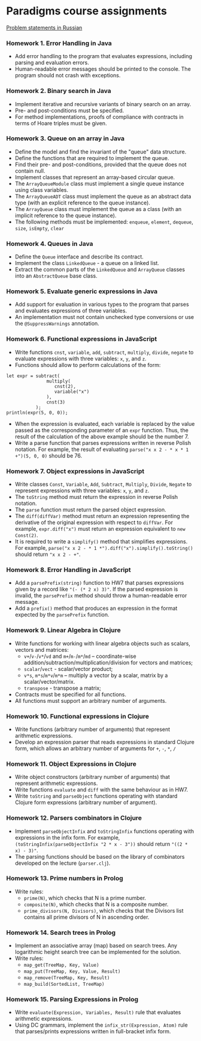 # Paradigms course assignments

[Problem statements in Russian](https://www.kgeorgiy.info/courses/paradigms/homeworks.html)

### Homework 1. Error Handling in Java

* Add error handling to the program that evaluates expressions,
including parsing and evaluation errors.
* Human-readable error messages should be printed to the console.
  The program should not crash with exceptions.

### Homework 2. Binary search in Java

* Implement iterative and recursive variants of
binary search on an array.
* Pre- and post-conditions must be specified.
* For method implementations, proofs of compliance
with contracts in terms of Hoare triples must be given.

### Homework 3. Queue on an array in Java

* Define the model and find the invariant of the "queue" data structure.
* Define the functions that are required to implement the queue.
* Find their pre- and post-conditions, provided that the queue does not contain null.
* Implement classes that represent an array-based circular queue.
* The `ArrayQueueModule` class must implement a single queue instance using class variables.
* The `ArrayQueueADT` class must implement the queue as an abstract data type (with an explicit reference to the queue instance).
* The `ArrayQueue` class must implement the queue as a class (with an implicit reference to the queue instance).
* The following methods must be implemented: `enqueue`, `element`, `dequeue`, `size`, `isEmpty`, `clear`

### Homework 4. Queues in Java
* Define the `Queue` interface and describe its contract.
* Implement the class `LinkedQueue` - a queue on a linked list.
* Extract the common parts of the `LinkedQueue` and `ArrayQueue` classes into an `AbstractQueue` base class.

### Homework 5. Evaluate generic expressions in Java
* Add support for evaluation in various types to the program that parses and evaluates expressions of three variables.
* An implementation must not contain unchecked type conversions or use the `@SuppressWarnings` annotation.

### Homework 6. Functional expressions in JavaScript
* Write functions `cnst`, `variable`, `add`, `subtract`, `multiply`, `divide`, `negate` to evaluate expressions with three variables: `x`, `y`, and `z`.
* Functions should allow to perform calculations of the form:
```
let expr = subtract(
               multiply(
                  cnst(2),
                  variable("x")
               ),
               cnst(3)
           );
println(expr(5, 0, 0));
```
* When the expression is evaluated, each variable is replaced by the value passed as the corresponding parameter of an `expr` function. Thus, the result of the calculation of the above example should be the number 7.
* Write a parse function that parses expressions written in reverse Polish notation. For example, the result
of evaluating `parse("x x 2 - * x * 1 +")(5, 0, 0)` should be 76.

### Homework 7. Object expressions in JavaScript
* Write classes `Const`, `Variable`, `Add`, `Subtract`, `Multiply`, `Divide`, `Negate` to represent expressions with three variables: `x`, `y`, and `z`.
* The `toString` method must return the expression in reverse Polish notation.
* The `parse` function must return the parsed object expression.
* The `diff(diffVar)` method must return an expression representing the derivative of the original expression with respect to `diffVar`. For example, `expr.diff("x")` must return an expression equivalent to `new Const(2)`.
* It is required to write a `simplify()` method that simplifies expressions. For example,
`parse("x x 2 - * 1 *").diff("x").simplify().toString()` should return `"x x 2 - +"`.

### Homework 8. Error Handling in JavaScript
* Add a `parsePrefix(string)` function to HW7 that parses expressions given by a record like `"(- (* 2 x) 3)"`. If the parsed expression is invalid, the `parsePrefix` method should throw a human-readable error message.
* Add a `prefix()` method that produces an expression in the format expected by the `parsePrefix` function.

### Homework 9. Linear Algebra in Clojure
* Write functions for working with linear algebra objects such as scalars, vectors and matrices:
  * `v+`/`v-`/`v*`/`vd` and `m+`/`m-`/`m*`/`md` – coordinate-wise addition/subtraction/multiplication/division for vectors and matrices;
  * `scalar`/`vect` - scalar/vector product;
  * `v*s`, `m*s`/`m*v`/`m*m` – multiply a vector by a scalar, matrix by a scalar/vector/matrix.
  * `transpose` - transpose a matrix;
* Contracts must be specified for all functions.
* All functions must support an arbitrary number of arguments.

### Homework 10. Functional expressions in Clojure
* Write functions (arbitrary number of arguments) that represent arithmetic expressions.
* Develop an expression parser that reads expressions in standard Clojure form, which allows an arbitrary number of arguments for `+`, `-`, `*`, `/`

### Homework 11. Object Expressions in Clojure
* Write object constructors (arbitrary number of arguments) that represent arithmetic expressions.
* Write functions `evaluate` and `diff` with the same behaviour as in HW7.
* Write `toString` and `parseObject` functions operating with standard Clojure form expressions (arbitrary number of argument).

### Homework 12. Parsers combinators in Clojure
* Implement `parseObjectInfix` and `toStringInfix` functions operating with expressions in the infix form.
For example, `(toStringInfix(parseObjectInfix "2 * x - 3"))` should return `"((2 * x) - 3)"`.
* The parsing functions should be based on the library of combinators developed on the lecture (`parser.clj`).

### Homework 13. Prime numbers in Prolog
* Write rules:
   * `prime(N)`, which checks that N is a prime number.
   * `composite(N)`, which checks that N is a composite number.
   * `prime_divisors(N, Divisors)`, which checks that the Divisors list contains all prime divisors of N in ascending order.

### Homework 14. Search trees in Prolog
* Implement an associative array (map) based on search trees. Any logarithmic height search tree can be implemented for the solution.
* Write rules:
  * `map_get(TreeMap, Key, Value)`
  * `map_put(TreeMap, Key, Value, Result)`
  * `map_remove(TreeMap, Key, Result)`
  * `map_build(SortedList, TreeMap)`

### Homework 15. Parsing Expressions in Prolog
* Write `evaluate(Expression, Variables, Result)` rule that evaluates arithmetic expressions.
* Using DC grammars, implement the `infix_str(Expression, Atom)` rule that parses/prints expressions written in full-bracket infix form.